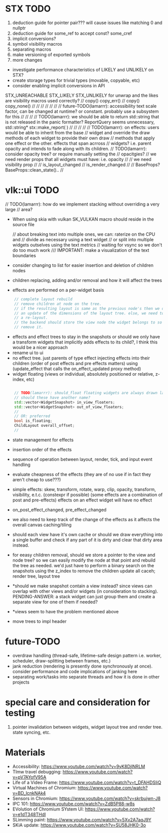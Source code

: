 


# STX TODO
1. deduction guide for pointer pair??? will cause issues like matching 0 and nullptr
2. deduction guide for some_ref to accept const? some_cref
3. implicit conversions?
4. symbol visibility macros
5. separating macros
6. make versioning of exported symbols
7. more changes


- investigate performance characteristics of LIKELY and UNLIKELY on STX?
- create storage types for trivial types (movable, copyable, etc)
- consider enabling implicit conversions in API



STX_UNREACHABLE
STX_LIKELY
STX_UNLIKELY for unwrap and the likes
are visibility macros used correctly?
  // copy() copy_err()
  // copy() copy_none()
//
//
//
//
//
// // future-TODO(lamarrr): accessibility text scale factor, can be changed at runtime? or constant. probably use a subsystem for this
//
//
// 
// TODO(lamarrr): we should be able to return std::string that is not released in the panic formatter? ReportQuery seems unnecessary, std::string*  stx::make_report(  )
//
//
//
//
// TODO(lamarrr): on effects: users would be able to inherit from the base
// widget and override the draw methods of each widget to provide their own draw
// methods that apply one effect or the other. effects that span acrross
// widgets? i.e. parent opacity and intends to fade along with its children.
// TODO(lamarrr): consider opacity tree? or require manually setting the
// opacitgies?
// we need render props that all widgets must have: i.e. opacity
//
// we need visibility prop
//
// is_layout_changed
// is_render_changed
//
// BaseProps? BaseProps::clean_state()..
//


# vlk::ui TODO


// TODO(lamarrr): how do we implement stacking without overriding a very large
// area?

- When using skia with vulkan SK_VULKAN macro should reside in the source file

  // about breaking text into multiple ones, we can: raterize on the CPU and
  // divide as necessary using a text widget
  // or split into multiple widgets outselves using the text metrics
  // waiting for vsync so we don't do too much work
  /// IMPORTANT: make a visualization of the text boundaries

- consider changing to list for easier insertion and deletion of children nodes
- children replacing, adding and/or removal and how it will affect the trees
- effects are performed on a per-widget basis
```cpp
    // complete layout rebuild
    // remove children at node on the tree.
    // if the resulting layout is same as the previous node's then we don't need
    // an update of the dimensions of the layout tree. else, we need to perform
    // a re-layout.
    // the backend should store the view node the widget belongs to so we can
    // remove it.

```

- effects and effect trees to stay in the snapshots or should we only have a transform widgets that implicitly adds effects to its child?, I think this would be a nicer approach
- rename ui to ui
- no effect tree. just parents of type effect injecting effects into their children (order of post effects and pre effects matters) using (update_effect that calls the on_effect_updated proxy method)
- widget floating (views or individual, absolutely positioned or relative, z-index, etc)

```cpp

    // TODO(lamarrr): should_float floating widgets are always drawn last
    // should these have another name?
    std::vector<WidgetSnapshot> in_view_floaters;
    std::vector<WidgetSnapshot> out_of_view_floaters;
    //
    // OR: preferred
    bool is_floating;
    ChildLayout overall_offset;
    //

```


- state management for effects
- insertion order of the effects
- sequence of operation between layout, render, tick, and input event handling
- evaluate cheapness of the effects (they are of no use if in fact they aren't cheap to use???)
- simple effects: skew, transform, rotate, warp, clip, opacity, transform, visibility, e.t.c. (constexpr if possible) (some effects are a combination of post and pre-effects) effects on an effect widget will have no effect
- on_post_effect_changed, pre_effect_changed
- we also need to keep track of the change of the effects as it affects the overall canvas caching/tiling
- should each view have it's own cache or should we draw everything into a single buffer and check if any part of it is dirty and clear that dirty area instead.
- for eeasy children removal, should we store a pointer to the view and node tree? so we can easily modify the node at that point and rebuild the tree as needed. we'd just have to perform a binary search on the snapshots using the z_index to remove the children update all caceh; render tree, layout tree
- *should we make snapshot contain a view instead? since views can overlap with other views and/or widgets (in consideration to stacking). PENDING-ANSWER: a stack widget can just group them and create a separate view for one of them if needed?
- *views seem to have the problem mentioned above


- move trees to impl header



# future-TODO
- overdraw handling (thread-safe, lifetime-safe design pattern i.e. worker, scheduler, draw-splitting between frames, etc.)
- jank reduction (rendering is presently done synchronously at once). consider performance and code implications of janking here
- separating work/tasks into separate threads and how it is done in other projects


# special care and consideration for testing
1. pointer invalidation between widgets, widget layout tree and render tree. state syncing, etc.



# Materials
- Accessibility: https://www.youtube.com/watch?v=9yK8DjlNRLM
- TImw travel debugging: https://www.youtube.com/watch?v=pV7AYofV95A
- Life of a Video Frame: https://www.youtube.com/watch?v=t_DFAHDSIiQ
- Virtual Machines of Chromium: https://www.youtube.com/watch?v=BD_lcnkNAk4
- Sensors in Chromium: https://www.youtube.com/watch?v=skrbujwn-J8
- IPC 101: https://www.youtube.com/watch?v=ZdB5P88-w8s
- EVolution of Chromium SYstem UI: https://www.youtube.com/watch?v=e1dT348THdI
- SLimming paint: https://www.youtube.com/watch?v=5Xv2A7aqJ9Y
- SKiA update: https://www.youtube.com/watch?v=SU58JHK0-3o


